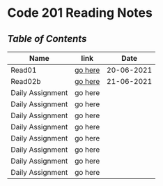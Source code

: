 # **Code 201 Reading Notes**
## ***Table of Contents***

| Name        | link        |   Date     |
| ----------- | ----------- |----------- |
| Read01      | [go here](class01.md) |   20-06-2021     |
| Read02b| [go here](class02.md) |  21-06-2021          |
| Daily Assignment| go here |            |
| Daily Assignment| go here |            |
|Daily Assignment | go here |            |
|Daily Assignment | go here |            | 
|Daily Assignment | go here |            |
|Daily Assignment | go here |            |
|Daily Assignment | go here |            |
|Daily Assignment | go here |            |

